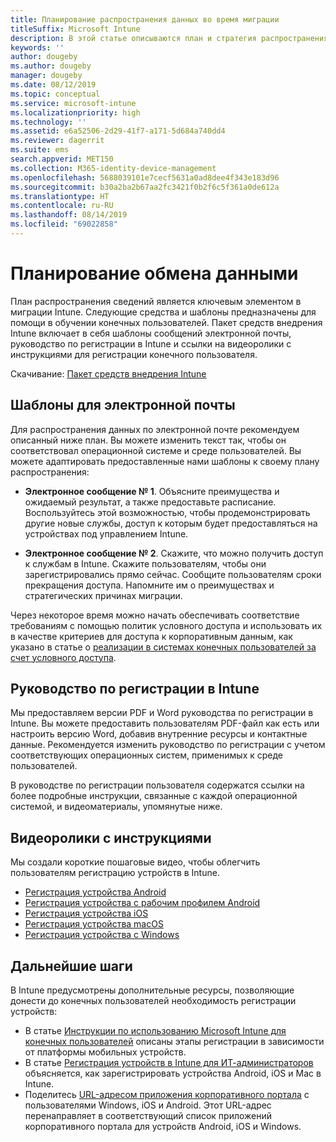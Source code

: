 ```yaml
---
title: Планирование распространения данных во время миграции
titleSuffix: Microsoft Intune
description: В этой статье описываются план и стратегия распространения данных во время миграции в Microsoft Intune.
keywords: ''
author: dougeby
ms.author: dougeby
manager: dougeby
ms.date: 08/12/2019
ms.topic: conceptual
ms.service: microsoft-intune
ms.localizationpriority: high
ms.technology: ''
ms.assetid: e6a52506-2d29-41f7-a171-5d684a740dd4
ms.reviewer: dagerrit
ms.suite: ems
search.appverid: MET150
ms.collection: M365-identity-device-management
ms.openlocfilehash: 5688039101e7cecf5631a0ad8dee4f343e183d96
ms.sourcegitcommit: b30a2ba2b67aa2fc3421f0b2f6c5f361a0de612a
ms.translationtype: HT
ms.contentlocale: ru-RU
ms.lasthandoff: 08/14/2019
ms.locfileid: "69022858"
---
```

# <a name="plan-communications"></a>Планирование обмена данными

План распространения сведений является ключевым элементом в миграции Intune. Следующие средства и шаблоны предназначены для помощи в обучении конечных пользователей. Пакет средств внедрения Intune включает в себя шаблоны сообщений электронной почты, руководство по регистрации в Intune и ссылки на видеоролики с инструкциями для регистрации конечного пользователя.  

Скачивание:  [Пакет средств внедрения Intune](https://aka.ms/IntuneAdoptionKit)

## <a name="email-templates"></a>Шаблоны для электронной почты

Для распространения данных по электронной почте рекомендуем описанный ниже план. Вы можете изменить текст так, чтобы он соответствовал операционной системе и среде пользователей. Вы можете адаптировать предоставленные нами шаблоны к своему плану распространения:

- **Электронное сообщение № 1**. Объясните преимущества и ожидаемый результат, а также предоставьте расписание. Воспользуйтесь этой возможностью, чтобы продемонстрировать другие новые службы, доступ к которым будет предоставляться на устройствах под управлением Intune.

- **Электронное сообщение № 2**. Скажите, что можно получить доступ к службам в Intune. Скажите пользователям, чтобы они зарегистрировались прямо сейчас. Сообщите пользователям сроки прекращения доступа. Напомните им о преимуществах и стратегических причинах миграции.

Через некоторое время можно начать обеспечивать соответствие требованиям с помощью политик условного доступа и использовать их в качестве критериев для доступа к корпоративным данным, как указано в статье о [реализации в системах конечных пользователей за счет условного доступа](migration-guide-drive-adoption.md).

## <a name="intune-enrollment-guide"></a>Руководство по регистрации в Intune

Мы предоставляем версии PDF и Word руководства по регистрации в Intune. Вы можете предоставить пользователям PDF-файл как есть или настроить версию Word, добавив внутренние ресурсы и контактные данные. Рекомендуется изменить руководство по регистрации с учетом соответствующих операционных систем, применимых к среде пользователей.

В руководстве по регистрации пользователя содержатся ссылки на более подробные инструкции, связанные с каждой операционной системой, и видеоматериалы, упомянутые ниже.

## <a name="instructional-videos"></a>Видеоролики с инструкциями

Мы создали короткие пошаговые видео, чтобы облегчить пользователям регистрацию устройств в Intune.

- [Регистрация устройства Android](https://www.youtube.com/watch?v=k0Q_sGLSx6o&t=1s)
- [Регистрация устройства с рабочим профилем Android](https://www.youtube.com/watch?v=9Dl8HsGk4tI&t=3s)
- [Регистрация устройства iOS](https://www.youtube.com/watch?v=mJyv6YcHi7c)
- [Регистрация устройства macOS](https://www.youtube.com/watch?v=Pa2pfhwq_yk)
- [Регистрация устройства с Windows](https://www.youtube.com/watch?v=TKQxEckBHiE)

## <a name="next-steps"></a>Дальнейшие шаги

В Intune предусмотрены дополнительные ресурсы, позволяющие донести до конечных пользователей необходимость регистрации устройств:

- В статье [Инструкции по использованию Microsoft Intune для конечных пользователей](https://docs.microsoft.com/intune/end-user-educate) описаны этапы регистрации в зависимости от платформы мобильных устройств.
- В статье [Регистрация устройств в Intune для ИТ-администраторов](https://docs.microsoft.com/intune/device-enrollment) объясняется, как зарегистрировать устройства Android, iOS и Mac в Intune.
- Поделитесь [URL-адресом приложения корпоративного портала](http://go.microsoft.com/fwlink/?LinkID=396941) с пользователями Windows, iOS и Android. Этот URL-адрес перенаправляет в соответствующий список приложений корпоративного портала для устройств Android, iOS и Windows.
